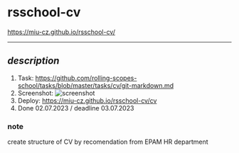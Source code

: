 # rsschool-cv

<https://miu-cz.github.io/rsschool-cv/>  

---

## *description*

1. Task: <https://github.com/rolling-scopes-school/tasks/blob/master/tasks/cv/git-markdown.md>
2. Screenshot:
![screenshot](img/Screenshot%202023-07-02%20171708.png)
3. Deploy: <https://miu-cz.github.io/rsschool-cv/cv>
4. Done 02.07.2023 / deadline 03.07.2023

### note

create structure of CV by recomendation from EPAM HR department
